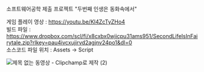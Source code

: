 소프트웨어공학 제출 프로젝트 "두번째 인생은 동화속에서" <br>

게임 플레이 영상 : https://youtu.be/Kl4ZcTyZHo4 <br>
빌드 파일 : https://www.dropbox.com/scl/fi/x8cxbx0wjicpu31ams951/SecondLifeIsInFairytale.zip?rlkey=pau4ivcxujirvd2agjnv24po1&dl=0 <br>
소스코드 파일 위치 : Assets -> Script

![제목 없는 동영상 - Clipchamp로 제작 (2)](https://github.com/potatohun/SecondLifeIsInFairytale/assets/107704298/4bfedb56-4b8b-46c3-80d4-0aadcee18d0b.gif)
